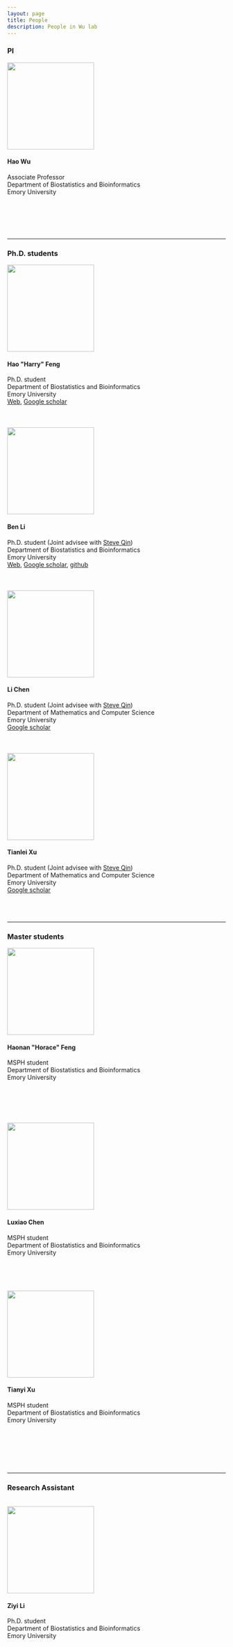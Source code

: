 ```yaml
---
layout: page
title: People
description: People in Wu lab
---
```


<div class="container">

<h3>PI</h3>
<div class="row-fluid">

  <div class="span2">
	<img src="../assets/pics/wu_small.png" width="200" /><br />
  </div>
  
  <div class="span5">
   <h4>Hao Wu</h4>
   Associate Professor<br />
   Department of Biostatistics and Bioinformatics<br />
   Emory University<br /><br /><br /><br /><br /><br />
   </div>

</div>
<hr>

<h3>Ph.D. students</h3>

<!-- Hao Feng -->
<div class="row-fluid">

  <div class="span2">
	<img src="../assets/pics/HarryFeng.jpg" width="200" /><br />
  </div>
  
  <div class="span5">
   <h4>Hao "Harry" Feng</h4>
   Ph.D. student<br />
   Department of Biostatistics and Bioinformatics<br />
   Emory University<br />
	<a href="https://sites.google.com/site/haoharryfeng/">Web</a>, 
 <a href="https://scholar.google.com/citations?user=YGFvJjwAAAAJ&hl=en">Google scholar</a> 
<br /><br /><br /><br />
   </div>

</div>

<!-- Ben Li -->
<div class="row-fluid">

  <div class="span2">
	<img src="../assets/pics/BenLi.jpg" width="200" />
  </div>
  
  <div class="span5">
  <h4>Ben Li</h4>
  Ph.D. student (Joint advisee with <a href="https://sph.emory.edu/faculty/profile/#!ZQIN4">Steve Qin</a>)<br />
  Department of Biostatistics and Bioinformatics<br />
  Emory University<br />
  <a href="https://benliemory.github.io/">Web</a>, 
 <a href="https://scholar.google.com/citations?user=nDSGBakAAAAJ&hl=en">Google scholar</a>, 
 <a href="https://github.com/benliemory">github</a>
<br /><br /><br /><br />
   </div>

</div>


<!-- Li Chen -->
<div class="row-fluid">

  <div class="span2">
	<img src="../assets/pics/LiChen.jpg" width="200" />
  </div>
  
  <div class="span5">
  <h4>Li Chen</h4>
  Ph.D. student (Joint advisee with <a href="https://sph.emory.edu/faculty/profile/#!ZQIN4">Steve Qin</a>)<br />
  Department of Mathematics and Computer Science<br />
  Emory University<br />
  <a href="https://scholar.google.com/citations?user=Nk-yRrcAAAAJ&hl=en">Google scholar</a> 
<br /><br /><br /><br />
   </div>

</div>

<!-- Tianlei -->
<div class="row-fluid">

  <div class="span2">
	<img src="../assets/pics/Tianlei.jpg" width="200" />
  </div>
  
  <div class="span5">
  <h4>Tianlei Xu</h4>
  Ph.D. student (Joint advisee with <a href="https://sph.emory.edu/faculty/profile/#!ZQIN4">Steve Qin</a>)<br />
  Department of Mathematics and Computer Science<br />
  Emory University<br />
  <a href="https://scholar.google.com/citations?user=xCzIYMwAAAAJ&hl=en">Google scholar</a>
<br /><br /><br /><br />
   </div>

</div>
<hr>

<h3>Master students</h3>
<!-- Haonan -->
<div class="row-fluid">

  <div class="span2">
	<img src="../assets/pics/haonan.jpg" width="200" />
  </div>
  
  <div class="span5">
  <h4>Haonan "Horace" Feng</h4>
  MSPH student <br />
  Department of Biostatistics and Bioinformatics<br />
  Emory University<br /><br />

<br /><br /><br />
   </div>

</div>

<!-- Luxiao Chen -->
<div class="row-fluid">

  <div class="span2">
    <img src="../assets/pics/LuxiaoChen.jpg" width="200" />
  </div>

  <div class="span5">
  <h4>Luxiao Chen</h4>
  MSPH student <br />
  Department of Biostatistics and Bioinformatics<br />
  Emory University<br /><br />
   
<br /><br />
   </div>

<!-- Tianyi Xu -->
<div class="row-fluid">

  <div class="span2">
    <img src="../assets/pics/TianyiXu.jpg" width="200" />
  </div>

  <div class="span5">
  <h4> Tianyi Xu </h4>
  MSPH student <br />
  Department of Biostatistics and Bioinformatics<br />
  Emory University<br /><br />
   
<br /><br /><br /><br />
   </div>

<hr>

<h3>Research Assistant</h3>
<br />

<!-- Ziyi Li -->
<div class="row-fluid">

  <div class="span2">
    <img src="../assets/pics/ZiyiLi.jpg" width="200" />
  </div>

  <div class="span5">
  <h4> Ziyi Li </h4>
  Ph.D. student <br />
  Department of Biostatistics and Bioinformatics<br />
  Emory University<br /><br />
   
<br /><br /><br /><br />
   </div>

</div>

    
